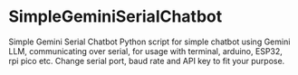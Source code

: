 # SimpleGeminiSerialChatbot
Simple Gemini Serial Chatbot
Python script for simple chatbot using Gemini LLM, communicating over serial, for usage with terminal, arduino, ESP32, rpi pico etc.
Change serial port, baud rate and API key to fit your purpose.
